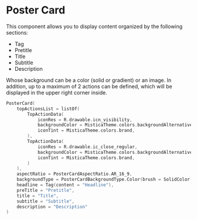 # Poster Card

This component allows you to display content organized by the following sections:
* Tag
* Pretitle
* Title
* Subtitle
* Description

Whose background can be a color (solid or gradient) or an image.
In addition, up to a maximum of 2 actions can be defined, which will be displayed in the upper right corner inside.

```kotlin
PosterCard(
    topActionsList = listOf(
        TopActionData(
            iconRes = R.drawable.icn_visibility,
            backgroundColor = MisticaTheme.colors.backgroundAlternative,
            iconTint = MisticaTheme.colors.brand,
        ),
        TopActionData(
            iconRes = R.drawable.ic_close_regular,
            backgroundColor = MisticaTheme.colors.backgroundAlternative,
            iconTint = MisticaTheme.colors.brand,
        )
    ),
    aspectRatio = PosterCardAspectRatio.AR_16_9,
    backgroundType = PosterCardBackgroundType.Color(brush = SolidColor(MisticaTheme.colors.background), inverseDisplay = false),
    headline = Tag(content = "Headline"),
    preTitle = "Pretitle",
    title = "Title",
    subtitle = "Subtitle",
    description = "Description"
)
```
